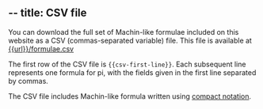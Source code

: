 --
title: CSV file
--
You can download the full set of Machin-like formulae included on this website as
a CSV (commas-separated variable) file.
This file is available at [{{url}}/formulae.csv](/formulae.csv)

The first row of the CSV file is <code>{{csv-first-line}}</code>. Each subsequent line
represents one formula for pi, with the fields given in the first line separated by commas.

The CSV file includes Machin-like formula written using [compact notation](machin-like.md#Compact-notation).
